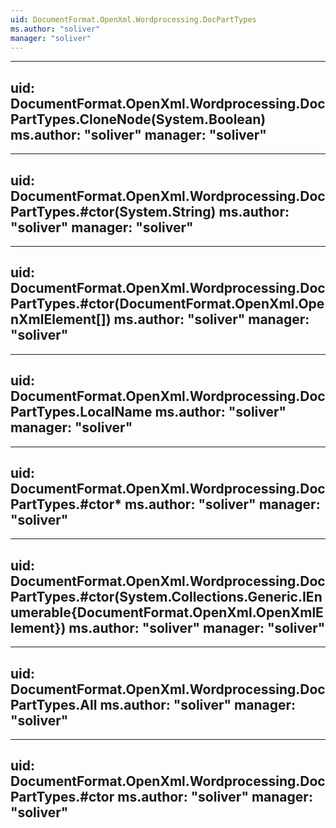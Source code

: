 ```yaml
---
uid: DocumentFormat.OpenXml.Wordprocessing.DocPartTypes
ms.author: "soliver"
manager: "soliver"
---
```


---
uid: DocumentFormat.OpenXml.Wordprocessing.DocPartTypes.CloneNode(System.Boolean)
ms.author: "soliver"
manager: "soliver"
---

---
uid: DocumentFormat.OpenXml.Wordprocessing.DocPartTypes.#ctor(System.String)
ms.author: "soliver"
manager: "soliver"
---

---
uid: DocumentFormat.OpenXml.Wordprocessing.DocPartTypes.#ctor(DocumentFormat.OpenXml.OpenXmlElement[])
ms.author: "soliver"
manager: "soliver"
---

---
uid: DocumentFormat.OpenXml.Wordprocessing.DocPartTypes.LocalName
ms.author: "soliver"
manager: "soliver"
---

---
uid: DocumentFormat.OpenXml.Wordprocessing.DocPartTypes.#ctor*
ms.author: "soliver"
manager: "soliver"
---

---
uid: DocumentFormat.OpenXml.Wordprocessing.DocPartTypes.#ctor(System.Collections.Generic.IEnumerable{DocumentFormat.OpenXml.OpenXmlElement})
ms.author: "soliver"
manager: "soliver"
---

---
uid: DocumentFormat.OpenXml.Wordprocessing.DocPartTypes.All
ms.author: "soliver"
manager: "soliver"
---

---
uid: DocumentFormat.OpenXml.Wordprocessing.DocPartTypes.#ctor
ms.author: "soliver"
manager: "soliver"
---
